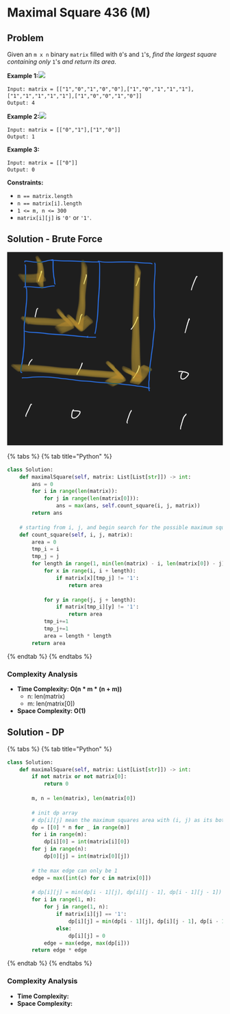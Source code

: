 # Maximal Square 436 \(M\)

## Problem

Given an `m x n` binary `matrix` filled with `0`'s and `1`'s, _find the largest square containing only_ `1`'s _and return its area_.

**Example 1:**![](https://assets.leetcode.com/uploads/2020/11/26/max1grid.jpg)

```text
Input: matrix = [["1","0","1","0","0"],["1","0","1","1","1"],["1","1","1","1","1"],["1","0","0","1","0"]]
Output: 4
```

**Example 2:**![](https://assets.leetcode.com/uploads/2020/11/26/max2grid.jpg)

```text
Input: matrix = [["0","1"],["1","0"]]
Output: 1
```

**Example 3:**

```text
Input: matrix = [["0"]]
Output: 0
```

**Constraints:**

* `m == matrix.length`
* `n == matrix[i].length`
* `1 <= m, n <= 300`
* `matrix[i][j]` is `'0'` or `'1'`.



## Solution - Brute Force

![](../../../.gitbook/assets/screen-shot-2021-08-28-at-3.38.36-pm.png)

{% tabs %}
{% tab title="Python" %}
```python
class Solution:
    def maximalSquare(self, matrix: List[List[str]]) -> int:
        ans = 0
        for i in range(len(matrix)):
            for j in range(len(matrix[0])):
                ans = max(ans, self.count_square(i, j, matrix))
        return ans 
    
    # starting from i, j, and begin search for the possible maximum square area
    def count_square(self, i, j, matrix):
        area = 0
        tmp_i = i
        tmp_j = j
        for length in range(1, min(len(matrix) - i, len(matrix[0]) - j) + 1):
            for x in range(i, i + length):
                if matrix[x][tmp_j] != '1':
                    return area

            for y in range(j, j + length):
                if matrix[tmp_i][y] != '1':
                    return area
            tmp_i+=1
            tmp_j+=1
            area = length * length
        return area
```
{% endtab %}
{% endtabs %}

### Complexity Analysis

* **Time Complexity:  O\(n \* m  \* \(n + m\)\)**
  * n: len\(matrix\)
  * m: len\(matrix\[0\]\)
* **Space Complexity: O\(1\)**

## Solution - DP



{% tabs %}
{% tab title="Python" %}
```python
class Solution:
    def maximalSquare(self, matrix: List[List[str]]) -> int:
        if not matrix or not matrix[0]:
            return 0
        
        m, n = len(matrix), len(matrix[0])
        
        # init dp array
        # dp[i][j] mean the maximum squares area with (i, j) as its bottome-right coordination
        dp = [[0] * n for _ in range(m)]
        for i in range(m):
            dp[i][0] = int(matrix[i][0])
        for j in range(n):
            dp[0][j] = int(matrix[0][j])
        
        # the max edge can only be 1
        edge = max([int(c) for c in matrix[0]])
        
        # dp[i][j] = min(dp[i - 1][j], dp[i][j - 1], dp[i - 1][j - 1]) + 1
        for i in range(1, m):
            for j in range(1, n):
                if matrix[i][j] == '1':
                    dp[i][j] = min(dp[i - 1][j], dp[i][j - 1], dp[i - 1][j - 1]) + 1
                else:
                    dp[i][j] = 0
            edge = max(edge, max(dp[i]))
        return edge * edge
```
{% endtab %}
{% endtabs %}

### Complexity Analysis

* **Time Complexity:** 
* **Space Complexity:** 

